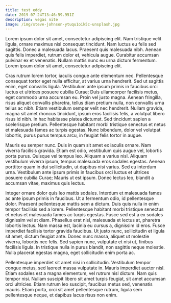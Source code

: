 ```yaml
---
title: test eddy
date: 2019-07-24T13:46:59.951Z
description: vegas nite
image: /img/steve-johnson-ytuqu1oik5c-unsplash.jpg
---
```

Lorem ipsum dolor sit amet, consectetur adipiscing elit. Nam tristique velit ligula, ornare maximus nisl consequat tincidunt. Nam luctus eu felis sed sagittis. Donec a malesuada lacus. Praesent quis malesuada nibh. Aenean quis felis imperdiet, rutrum dolor et, vehicula augue. Curabitur accumsan pulvinar ex et venenatis. Nullam mattis nunc eu urna dictum fermentum. Lorem ipsum dolor sit amet, consectetur adipiscing elit.



Cras rutrum lorem tortor, iaculis congue ante elementum nec. Pellentesque consequat tortor eget nulla efficitur, at varius urna hendrerit. Sed ut sagittis enim, eget convallis ligula. Vestibulum ante ipsum primis in faucibus orci luctus et ultrices posuere cubilia Curae; Duis ullamcorper facilisis metus, eget commodo urna accumsan eu. Proin vel justo magna. Aenean fringilla, risus aliquet convallis pharetra, tellus diam pretium nulla, non convallis urna tellus ac nibh. Etiam vestibulum semper velit nec hendrerit. Nullam gravida, magna sit amet rhoncus tincidunt, ipsum eros facilisis felis, a volutpat libero risus id nibh. In hac habitasse platea dictumst. Sed tincidunt sapien a scelerisque pretium. Pellentesque habitant morbi tristique senectus et netus et malesuada fames ac turpis egestas. Nunc bibendum, dolor vel volutpat lobortis, purus purus tempus arcu, in feugiat felis tortor in augue.



Mauris eu semper nunc. Duis in quam sit amet ex iaculis ornare. Nam viverra facilisis gravida. Etiam est odio, vestibulum quis augue vel, lobortis porta purus. Quisque vel tempus leo. Aliquam a varius nisl. Aliquam vestibulum viverra ipsum, tempus malesuada eros sodales egestas. Aenean porttitor quam in dui sollicitudin, ut dapibus nisi varius. Sed eu interdum urna. Vestibulum ante ipsum primis in faucibus orci luctus et ultrices posuere cubilia Curae; Mauris ut est ipsum. Donec lectus leo, blandit a accumsan vitae, maximus quis lectus.



Integer ornare dolor quis leo mattis sodales. Interdum et malesuada fames ac ante ipsum primis in faucibus. Ut a fermentum odio, id pellentesque dolor. Praesent pellentesque mattis sem a dictum. Duis quis nulla in enim tempor facilisis sed a lorem. Pellentesque habitant morbi tristique senectus et netus et malesuada fames ac turpis egestas. Fusce sed est a ex sodales dignissim vel at diam. Phasellus erat nisl, malesuada et lectus at, pharetra lobortis lectus. Nam massa est, lacinia eu cursus a, dignissim id eros. Fusce imperdiet facilisis tortor gravida faucibus. Ut justo nunc, sollicitudin et ligula sit amet, dictum feugiat ante. Donec nunc massa, aliquet ut molestie viverra, lobortis nec felis. Sed sapien nunc, vulputate et nisi ut, finibus facilisis ligula. In tristique nulla in purus blandit, non sagittis neque molestie. Nulla placerat egestas magna, eget sollicitudin enim porta ac.



Pellentesque imperdiet sit amet nisi in sollicitudin. Vestibulum tempor congue metus, sed laoreet massa vulputate in. Mauris imperdiet auctor nisl. Etiam sodales est a magna elementum, vel rutrum nisl dictum. Nam quis tempor nisi. Nullam suscipit libero sit amet turpis feugiat, sit amet accumsan orci ultricies. Etiam rutrum leo suscipit, faucibus metus sed, venenatis mauris. Etiam porta, orci sit amet pellentesque rutrum, ligula sem pellentesque neque, et dapibus lacus risus non enim.
